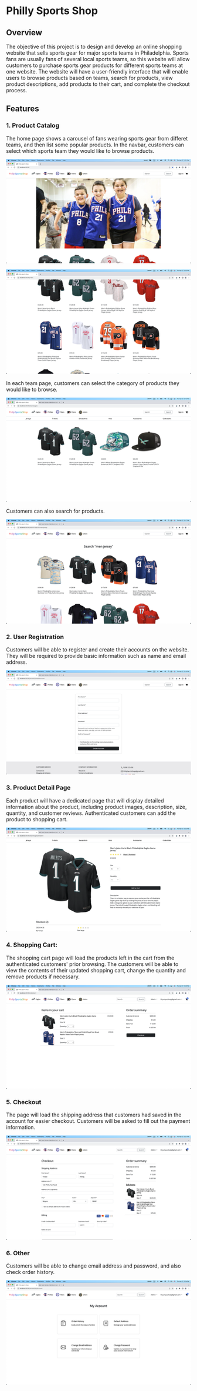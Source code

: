 # Philly Sports Shop

## Overview

The objective of this project is to design and develop an online shopping website that sells sports gear for major sports teams in Philadelphia. Sports fans are usually fans of several local sports teams, so this website will allow customers to purchase sports gear products for different sports teams at one website. The website will have a user-friendly interface that will enable users to browse products based on teams, search for products, view product descriptions, add products to their cart, and complete the checkout process.

## Features
### 1. Product Catalog 

The home page shows a carousel of fans wearing sports gear from differet teams, and then list some popular products. In the navbar, customers can select which sports team they would like to browse products. 

![home](./readmeImages/home.png)

![product](./readmeImages/product.png)

In each team page, customers can select the category of products they would like to browse.

![team](./readmeImages/team.png)

Customers can also search for products.

![search](./readmeImages/search.png)

### 2. User Registration 

Customers will be able to register and create their accounts on the website. They will be required to provide basic information such as name and email address.

![signup](./readmeImages/signup.png)

### 3. Product Detail Page

Each product will have a dedicated page that will display detailed information about the product, including product images, description, size, quantity, and customer reviews. Authenticated customers can add the product to shopping cart.

![detail](./readmeImages/detail.png)

### 4. Shopping Cart: 

The shopping cart page will load the products left in the cart from the authenticated customers' prior browsing. The customers will be able to view the contents of their updated shopping cart, change the quantity and remove products if necessary. 

![cart](./readmeImages/cart.png)

### 5. Checkout 

The page will load the shipping address that customers had saved in the account for easier checkout. Customers will be asked to fill out the payment information.

![checkout](./readmeImages/checkout.png)

### 6. Other

Customers will be able to change email address and password, and also check order history.

![account](./readmeImages/account.png)
